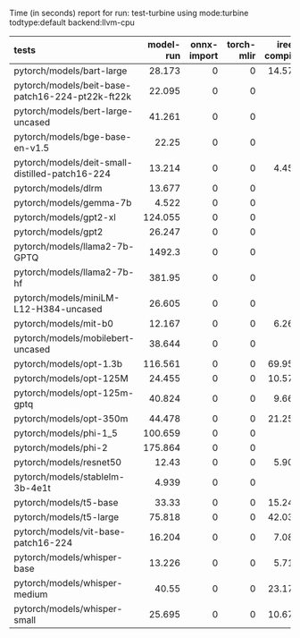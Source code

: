 Time (in seconds) report for run: test-turbine using mode:turbine todtype:default backend:llvm-cpu

| tests                                            |   model-run |   onnx-import |   torch-mlir |   iree-compile |   inference |
|:-------------------------------------------------|------------:|--------------:|-------------:|---------------:|------------:|
| pytorch/models/bart-large                        |      28.173 |             0 |            0 |         14.578 |      20.754 |
| pytorch/models/beit-base-patch16-224-pt22k-ft22k |      22.095 |             0 |            0 |          0     |       0     |
| pytorch/models/bert-large-uncased                |      41.261 |             0 |            0 |          0     |       0     |
| pytorch/models/bge-base-en-v1.5                  |      22.25  |             0 |            0 |          0     |       0     |
| pytorch/models/deit-small-distilled-patch16-224  |      13.214 |             0 |            0 |          4.458 |       0.497 |
| pytorch/models/dlrm                              |      13.677 |             0 |            0 |          0     |       0     |
| pytorch/models/gemma-7b                          |       4.522 |             0 |            0 |          0     |       0     |
| pytorch/models/gpt2-xl                           |     124.055 |             0 |            0 |          0     |       0     |
| pytorch/models/gpt2                              |      26.247 |             0 |            0 |          0     |       0     |
| pytorch/models/llama2-7b-GPTQ                    |    1492.3   |             0 |            0 |          0     |       0     |
| pytorch/models/llama2-7b-hf                      |     381.95  |             0 |            0 |          0     |       0     |
| pytorch/models/miniLM-L12-H384-uncased           |      26.605 |             0 |            0 |          0     |       0     |
| pytorch/models/mit-b0                            |      12.167 |             0 |            0 |          6.265 |       0.468 |
| pytorch/models/mobilebert-uncased                |      38.644 |             0 |            0 |          0     |       0     |
| pytorch/models/opt-1.3b                          |     116.561 |             0 |            0 |         69.953 |      22.866 |
| pytorch/models/opt-125M                          |      24.455 |             0 |            0 |         10.576 |      13.375 |
| pytorch/models/opt-125m-gptq                     |      40.824 |             0 |            0 |          9.665 |      19.728 |
| pytorch/models/opt-350m                          |      44.478 |             0 |            0 |         21.251 |      14.191 |
| pytorch/models/phi-1_5                           |     100.659 |             0 |            0 |          0     |       0     |
| pytorch/models/phi-2                             |     175.864 |             0 |            0 |          0     |       0     |
| pytorch/models/resnet50                          |      12.43  |             0 |            0 |          5.905 |       0.457 |
| pytorch/models/stablelm-3b-4e1t                  |       4.939 |             0 |            0 |          0     |       0     |
| pytorch/models/t5-base                           |      33.33  |             0 |            0 |         15.247 |      21.037 |
| pytorch/models/t5-large                          |      75.818 |             0 |            0 |         42.031 |      44.818 |
| pytorch/models/vit-base-patch16-224              |      16.204 |             0 |            0 |          7.088 |       1.541 |
| pytorch/models/whisper-base                      |      13.226 |             0 |            0 |          5.718 |      16.776 |
| pytorch/models/whisper-medium                    |      40.55  |             0 |            0 |         23.179 |      26.189 |
| pytorch/models/whisper-small                     |      25.695 |             0 |            0 |         10.671 |      25.462 |
